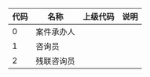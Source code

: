 | 代码 | 名称       | 上级代码 | 说明 |
| ---- | ---------- | -------- | ---- |
| 0    | 案件承办人 |          |      |
| 1    | 咨询员     |          |      |
| 2    | 残联咨询员 |          |      |